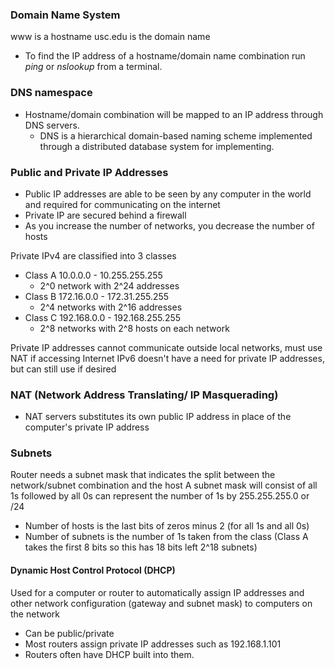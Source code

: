 ### Domain Name System
www is a hostname
usc.edu is the domain name
- To find the IP address of a hostname/domain name combination run *ping* or *nslookup* from a terminal.

### DNS namespace
- Hostname/domain combination will be mapped to an IP address through DNS servers.
    - DNS is a hierarchical domain-based naming scheme implemented through a distributed database system for implementing.

### Public and Private IP Addresses
- Public IP addresses are able to be seen by any computer in the world and required for communicating on the internet
- Private IP are secured behind a firewall
- As you increase the number of networks, you decrease the number of hosts

Private IPv4 are classified into 3 classes
- Class A 10.0.0.0 - 10.255.255.255
    - 2^0 network with 2^24 addresses
- Class B 172.16.0.0 - 172.31.255.255
    - 2^4 networks with 2^16 addresses
- Class C 192.168.0.0 - 192.168.255.255
    - 2^8 networks with 2^8 hosts on each network

Private IP addresses cannot communicate outside local networks, must use NAT if accessing Internet
IPv6 doesn't have a need for private IP addresses, but can still use if desired

### NAT (Network Address Translating/ IP Masquerading)
- NAT servers substitutes its own public IP address in place of the computer's private IP address

### Subnets
Router needs a subnet mask that indicates the split between the network/subnet combination and the host
A subnet mask will consist of all 1s followed by all 0s
can represent the number of 1s by 255.255.255.0 or /24

- Number of hosts is the last bits of zeros minus 2 (for all 1s and all 0s)
- Number of subnets is the number of 1s taken from the class (Class A takes the first 8 bits so this has 18 bits left 2^18 subnets)

#### Dynamic Host Control Protocol (DHCP)
Used for a computer or router to automatically assign IP addresses and other network configuration (gateway and subnet mask) to computers on the network
- Can be public/private
- Most routers assign private IP addresses such as 192.168.1.101
- Routers often have DHCP built into them.
